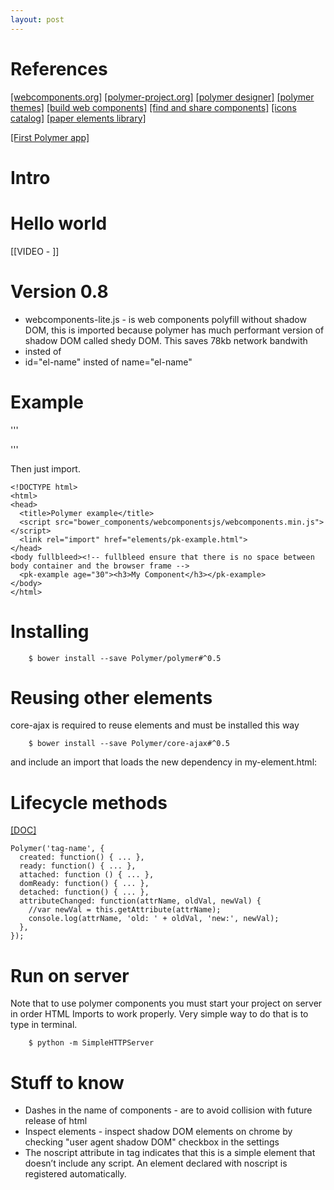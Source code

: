 ```yaml
---
layout: post
---
```


# References

[[webcomponents.org]](http://webcomponents.org/)
[[polymer-project.org]](https://www.polymer-project.org/)
[[polymer designer]](https://www.polymer-project.org/tools/designer/)
[[polymer themes]](https://polymerthemes.com/)
[[build web components]](https://github.com/PolymerLabs/seed-element)
[[find and share components]](http://customelements.io/)
[[icons catalog]](http://www.polymer-project.org/components/core-icon/demo.html)
[[paper elements library]](https://www.polymer-project.org/0.5/components/paper-elements/demo.html#paper-toast)

[[First Polymer app]](https://www.polymer-project.org/0.5/docs/start/getting-the-code.html)

# Intro

# Hello world

[[VIDEO - ]]

# Version 0.8

- webcomponents-lite.js - is web components polyfill without shadow DOM, this is imported because polymer has much performant version of shadow DOM called shedy DOM. This saves 78kb network bandwith
- <dom-module> insted of <polymer-element>
- id="el-name" insted of name="el-name"

# Example

'''
<link rel="import" href="../bower_components/polymer/polymer.html">

<polymer-element name="pk-example" attributes="owner age">
<template>
  <style type="text/css">
      :host { /*host is selector for pk-example tag*/
        position: relative;
      }
      polyfill-next-selector { content: 'h3'; }/*polyfill for ::content selector*/
      ::content h3 {
        margin: 0;
        font-size: 1.8rem;
        font-weight: 300;
      }
  </style>
  <content select="h3"></content>
  <p>The owener of the tag: {{owner}} at {{ age }} years old.</p>
  <div class="">
    <button  type="button" name="button" on-click="{{setFocus}}">Focus to input </button>
    <input id="nameInput" value="{{owner}}" placeholder="Your name here...">
  </div>
  <div class="">
    <label for="ageInput">Age:</label>
    <input id="ageInput" type="range" value="{{age}}">
  </div>
  <content></content><!-- insert nodes that haven't been selected -->
</template>
	<script>
  Polymer({
    owner: "Daniel",
    age: 25,
    setFocus: function() {
      this.$.nameInput.focus();
    },
    nameChanged: function() {
      if (this.name) {
        // Ensure name is capitalized
        this.name = this.name[0].toUpperCase() +
                    this.name.slice(1);
      }
    }
  });
</script>
</polymer-element>
'''

Then just import.

```
<!DOCTYPE html>
<html>
<head>
  <title>Polymer example</title>
  <script src="bower_components/webcomponentsjs/webcomponents.min.js"></script>
  <link rel="import" href="elements/pk-example.html">
</head>
<body fullbleed><!-- fullbleed ensure that there is no space between body container and the browser frame -->
  <pk-example age="30"><h3>My Component</h3></pk-example>
</body>
</html>
```

# Installing

```
    $ bower install --save Polymer/polymer#^0.5
```

# Reusing other elements

core-ajax is required to reuse elements and must be installed this way

```
    $ bower install --save Polymer/core-ajax#^0.5
```

and include an import that loads the new dependency in my-element.html:
<link rel="import" href="../bower_components/core-ajax/core-ajax.html">
<core-ajax url="http://example.com/json" auto response="{{resp}}"></core-ajax>

# Lifecycle methods

[[DOC]](https://www.polymer-project.org/0.5/docs/polymer/polymer.html#lifecyclemethods)

```
Polymer('tag-name', {
  created: function() { ... },
  ready: function() { ... },
  attached: function () { ... },
  domReady: function() { ... },
  detached: function() { ... },
  attributeChanged: function(attrName, oldVal, newVal) {
    //var newVal = this.getAttribute(attrName);
    console.log(attrName, 'old: ' + oldVal, 'new:', newVal);
  },
});
```

# Run on server

Note that to use polymer components you must start your project on server in order HTML Imports to work properly. Very simple way to do that is to type in terminal.

```
    $ python -m SimpleHTTPServer
```


# Stuff to know

 - Dashes in the name of components -  are to avoid collision with future release of html <elements class=""></elements>
 - Inspect elements - inspect shadow DOM elements on chrome by checking "user agent shadow DOM" checkbox in the settings
 - The noscript attribute in <polymer-element> tag indicates that this is a simple element that doesn’t include any script. An element declared with noscript is registered automatically.
